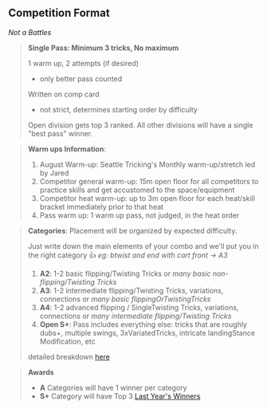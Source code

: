 ## Competition Format

_Not a Battles_

> **Single Pass: Minimum 3 tricks, No maximum**
>
> 1 warm up, 2 attempts (if desired)
>
> - only better pass counted
>
> Written on comp card
>
> - not strict, determines starting order by difficulty
>
> Open division gets top 3 ranked.  All other divisions will have a single  "best pass" winner.

> **Warm ups Information**:
> 1. August Warm-up: Seattle Tricking's Monthly warm-up/stretch led by Jared
> 1. Competitor general warm-up: 15m open floor for all competitors to practice skills and get accustomed to the space/equipment
> 1. Competitor heat warm-up: up to 3m open floor for each heat/skill bracket immediately prior to that heat
> 1. Pass warm up: 1 warm up pass, not judged, in the heat order

> **Categories**: Placement will be organized by expected difficulty.
>
> Just write down the main elements of your combo and we'll put you in the right category 👍 _eg: btwist and end with cart front -> A3_
>
> 1. **A2**: 1-2 basic flipping/Twisting Tricks or _many basic non-flipping/Twisting Tricks_
> 2. **A3**: 1-2 intermediate flipping/Twisting Tricks, variations, connections or _many basic flippingOrTwistingTricks_
> 3. **A4**: 1-2 advanced flipping / SingleTwisting Tricks, variations, connections or _many intermediate flipping/Twisting Tricks_
> 4. **Open S+**: Pass includes everything else: tricks that are roughly dubs+, multiple swings, 3xVariatedTricks, intricate landingStance Modification, etc
>
> detailed breakdown [here](https://rythrojaofficial.github.io/curriculum/)

> **Awards**
>
> - **A** Categories will have 1 winner per category
> - **S+** Category will have Top 3
> [Last Year's Winners](https://www.instagram.com/p/C_bLGoBSKft/?utm_source=ig_web_copy_link)